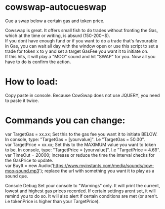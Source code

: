 # cowswap-autocueswap
Cue a swap below a certain gas and token price.

Cowswap is great. It offers small fish to do trades without fronting the Gas, which at the time or writing, is absurd (150-200+$).  
If you dont have enough fund or if you want to do a trade that's favourable in Gas, you can wait all day with the window open or use this script to set a trade for token x to y and set a target GasFee you want it to initiate on.  
If this hits, it will play a "MOO" sound and hit "SWAP" for you. Now all you have to do is confirm the action.

# How to load: 
Copy paste in console. Because CowSwap does not use JQUERY, you need to paste it twice.

# Commands you can change: 
var TargetGas = xx.xx; Set this to the gas fee you want it to initiate BELOW.  In console, type: "TargetGas = [yourvalue]". I.e "TargetGas = 50.00".  
var TargetPrice = xx.xx; Set this to the MAXIMUM value you want to token to be.  In console, type: "TargetPrice = [yourvalue]". I.e "TargetPrice = 4.69".  
var TimeOut = 20000; Increase or reduce the time the interval checks for the GasPrice to update.  
var BuyIt = new Audio('https://www.myinstants.com/media/sounds/cow-moo-sound.mp3'); replace the url with something you want it to play as a sound que.

Console Debug Set your console to "Warnings" only. It will print the current, lowest and highest gas prices recorded. If certain settings arent set, it will remind you to do so. It will also alert if certain conditions are met (or aren't. i.e tokenPrice is higher than your TargetPrice).
